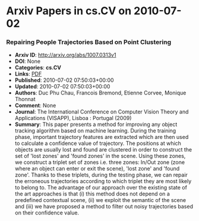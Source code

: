 # Arxiv Papers in cs.CV on 2010-07-02
### Repairing People Trajectories Based on Point Clustering
- **Arxiv ID**: http://arxiv.org/abs/1007.0313v1
- **DOI**: None
- **Categories**: **cs.CV**
- **Links**: [PDF](http://arxiv.org/pdf/1007.0313v1)
- **Published**: 2010-07-02 07:50:03+00:00
- **Updated**: 2010-07-02 07:50:03+00:00
- **Authors**: Duc Phu Chau, Francois Bremond, Etienne Corvee, Monique Thonnat
- **Comment**: None
- **Journal**: The International Conference on Computer Vision Theory and
  Applications (VISAPP), Lisboa : Portugal (2009)
- **Summary**: This paper presents a method for improving any object tracking algorithm based on machine learning. During the training phase, important trajectory features are extracted which are then used to calculate a confidence value of trajectory. The positions at which objects are usually lost and found are clustered in order to construct the set of 'lost zones' and 'found zones' in the scene. Using these zones, we construct a triplet set of zones i.e. three zones: In/Out zone (zone where an object can enter or exit the scene), 'lost zone' and 'found zone'. Thanks to these triplets, during the testing phase, we can repair the erroneous trajectories according to which triplet they are most likely to belong to. The advantage of our approach over the existing state of the art approaches is that (i) this method does not depend on a predefined contextual scene, (ii) we exploit the semantic of the scene and (iii) we have proposed a method to filter out noisy trajectories based on their confidence value.



